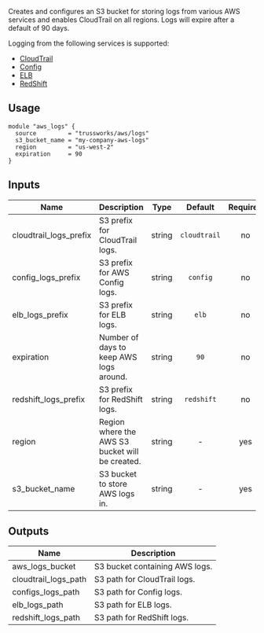 Creates and configures an S3 bucket for storing logs from various AWS
services and enables CloudTrail on all regions. Logs will expire after a
default of 90 days.

Logging from the following services is supported:

* [CloudTrail](https://aws.amazon.com/cloudtrail/)
* [Config](https://aws.amazon.com/config/)
* [ELB](https://aws.amazon.com/elasticloadbalancing/)
* [RedShift](https://aws.amazon.com/redshift/)

## Usage

    module "aws_logs" {
      source         = "trussworks/aws/logs"
      s3_bucket_name = "my-company-aws-logs"
      region         = "us-west-2"
      expiration     = 90
    }


## Inputs

| Name | Description | Type | Default | Required |
|------|-------------|:----:|:-----:|:-----:|
| cloudtrail_logs_prefix | S3 prefix for CloudTrail logs. | string | `cloudtrail` | no |
| config_logs_prefix | S3 prefix for AWS Config logs. | string | `config` | no |
| elb_logs_prefix | S3 prefix for ELB logs. | string | `elb` | no |
| expiration | Number of days to keep AWS logs around. | string | `90` | no |
| redshift_logs_prefix | S3 prefix for RedShift logs. | string | `redshift` | no |
| region | Region where the AWS S3 bucket will be created. | string | - | yes |
| s3_bucket_name | S3 bucket to store AWS logs in. | string | - | yes |

## Outputs

| Name | Description |
|------|-------------|
| aws_logs_bucket | S3 bucket containing AWS logs. |
| cloudtrail_logs_path | S3 path for CloudTrail logs. |
| configs_logs_path | S3 path for Config logs. |
| elb_logs_path | S3 path for ELB logs. |
| redshift_logs_path | S3 path for RedShift logs. |

